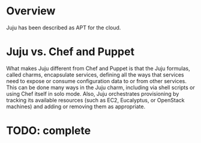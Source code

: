 # Overview
Juju has been described as APT for the cloud.

# Juju vs. Chef and Puppet
What makes Juju different from Chef and Puppet is that the Juju formulas, called charms, encapsulate services, defining all the ways that services need to expose or consume configuration data to or from other services. 
This can be done many ways in the Juju charm, including via shell scripts or using Chef itself in solo mode. 
Also, Juju orchestrates provisioning by tracking its available resources (such as EC2, Eucalyptus, or OpenStack machines) and adding or removing them as appropriate.

# TODO: complete
